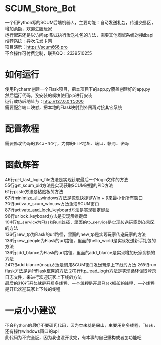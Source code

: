 # SCUM_Store_Bot
一个用Python写的SCUM后端机器人，主要功能：自动发送礼包，传送交易区，增加余额，欢迎进服玩家  
运行起来还是以访问api形式执行发送礼包的方法，需要其他商城系统对接此api  
推荐系统：异次元发卡网  
项目演示：https://scum666.pro  
不会操作可付费定制，联系QQ：2339510255
# 如何运行
使用Pycharm创建一个Flask项目，把本项目下的app.py覆盖创建好的app.py  
然后运行代码，没安装的模块使用pip进行安装  
运行成功后地址为：http://127.0.0.1:5000  
需要配合端口映射，把本地的Flask映射到外网再对接其它系统  
# 配置教程
需要修改代码的第43~44行，为你的FTP地址、端口、帐号、密码
# 函数解答
46行get_last_login_file方法是实现获取最后一个login文件的方法  
55行get_scum_pid方法是实现获取SCUM进程的PID方法  
61行paste方法是粘贴板的方法  
67行minimize_all_windows方法是实现快捷键Win + D来最小化所有窗口  
70行activate_scum_window方法激活SCUM窗口  
87行activate_and_lock_keyboard方法是实现锁定键盘  
96行unlock_keyboard方法是实现解锁键盘  
104行tp_service为Flask的url路径，里面的tp_service是实现传送玩家到交易区的方法  
136行new_tp为Flask的url路径，里面的new_tp是实现玩家传送玩家的方法  
136行new_people为Flask的url路径，里面的hello_world是实现发送新手礼包的方法  
136行add_blance为Flask的url路径，里面的add_blance是实现增加玩家余额的方法  
247行add blance(msg)方法是调用SCUM窗口发送玩家上下线的方法
266行run flask方法是运行Flask框架的方法
270行ftp_read_login方法是实现循环读取登录日志文件，来进行欢迎玩家上下线的方法  
最后的316行开始就是开启多线程，一个线程是开启Flask框架的线程，一个线程是开启欢迎玩家上下线的线程  

# 一点小小建议  
不会Python的最好不要研究代码，因为本来就是屎山，主要用到多线程，Flask，还有操作windows窗口的api  
此代码为不完全版，因为我也没开发完，有本事的自己重构或者加功能吧  

